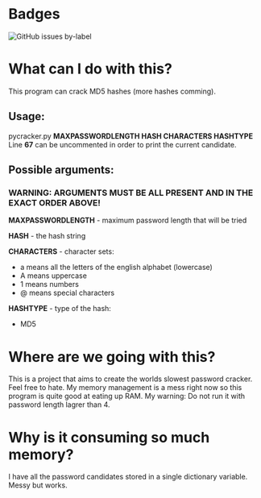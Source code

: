 # Badges
![GitHub issues by-label](https://img.shields.io/github/issues-raw/satcom886/python_stuff/pycracker.svg)
# What can I do with this?
This program can crack MD5 hashes (more hashes comming).
## Usage:
pycracker.py **MAXPASSWORDLENGTH HASH CHARACTERS HASHTYPE**
Line **67** can be uncommented in order to print the current candidate.
## Possible arguments:
### WARNING: ARGUMENTS MUST BE ALL PRESENT AND IN THE EXACT ORDER ABOVE!
**MAXPASSWORDLENGTH** - maximum password length that will be tried

**HASH** - the hash string  

**CHARACTERS** - character sets:  
 * a means all the letters of the english alphabet (lowercase)
 * A means uppercase
 * 1 means numbers
 * @ means special characters
 
 **HASHTYPE** - type of the hash:
 * MD5
# Where are we going with this?
This is a project that aims to create the worlds slowest password cracker. Feel free to hate. My memory management is a mess right now so this program is quite good at eating up RAM. My warning: Do not run it with password length lagrer than 4.
# Why is it consuming so much memory?
I have all the password candidates stored in a single dictionary variable. Messy but works.
